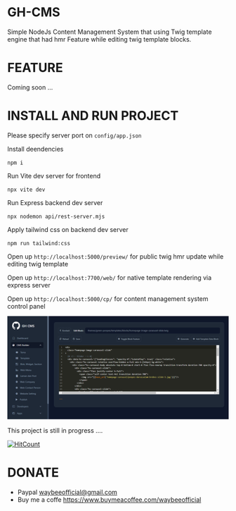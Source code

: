 # GH-CMS

Simple NodeJs Content Management System that using Twig template engine that had hmr Feature while editing twig template blocks.

# FEATURE

Coming soon ...

# INSTALL AND RUN PROJECT

Please specify server port on `config/app.json`

Install deendencies

```
npm i
```

Run Vite dev server for frontend

```
npx vite dev
```

Run Express backend dev server

```
npx nodemon api/rest-server.mjs
```

Apply tailwind css on backend dev server

```
npm run tailwind:css
```

Open up `http://localhost:5000/preview/` for public twig hmr update while editing twig template

Open up `http://localhost:7700/web/` for native template rendering via express server

Open up `http://localhost:5000/cp/` for content management system control panel

![GH-CMS Control Panel](wiki/images/gh-cms-cp.PNG?raw=true "Title")

This project is still in progress ....

[![HitCount](https://hits.dwyl.com/cristminix/gh-cms.svg?style=flat)](http://hits.dwyl.com/cristminix/gh-cms)

# DONATE

- Paypal waybeeofficial@gmail.com
- Buy me a coffe https://www.buymeacoffee.com/waybeeofficial
